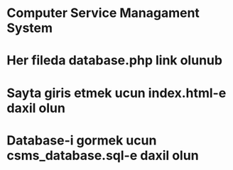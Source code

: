 # Computer Service Managament System
# Her fileda database.php link olunub
# Sayta giris etmek ucun index.html-e daxil olun
# Database-i gormek ucun csms_database.sql-e daxil olun

